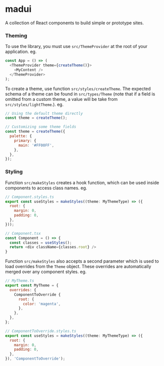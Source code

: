 # madui

A collection of React components to build simple or prototype sites.

### Theming

To use the library, you must use `src/ThemeProvider` at the root of
your application. eg.

```javascript
const App = () => (
  <ThemeProvider theme={createTheme()}>
    <MyContent />
  </ThemeProvider>
);
```

To create a theme, use function `src/styles/createTheme`. The expected schema
of a theme can be found in `src/types/Theme` (note that if a field is
omitted from a custom theme, a value will be take from
`src/styles/lightTheme`.). eg.

```javascript
// Using the default theme directly
const theme = createTheme();

// Customizing some theme fields
const theme = createTheme({
  palette: {
    primary: {
      main: '#FF00FF',
    },
  },
});
```

### Styling

Function `src/makeStyles` creates a hook function, which can be used inside
components to access class names. eg.

```javascript
// Component.styles.ts
export const useStyles = makeStyles((theme: MyThemeType) => ({
  root: {
    margin: 0,
    padding: 0,
  },
}));

// Component.tsx
const Component = () => {
  const classes = useStyles();
  return <div className={classes.root} />
}
```

Function `src/makeStyles` also accepts a second parameter which is used to
load overrides from the `Theme` object. These overrides are automatically merged
over any component styles. eg.

```javascript
// MyTheme.ts
export const MyTheme = {
  overrides: {
    ComponentToOverride {
      root: {
        color: 'magenta',
      },
    },
  },
};

// ComponentToOverride.styles.ts
export const useStyles = makeStyles((theme: MyThemeType) => ({
  root: {
    margin: 0,
    padding: 0,
  },
}), 'ComponentToOverride');
```
